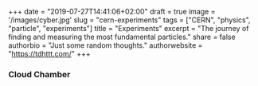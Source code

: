 +++
date = "2019-07-27T14:41:06+02:00"
draft = true 
image = '/images/cyber.jpg'
slug = "cern-experiments"
tags = ["CERN", "physics", "particle", "experiments"]
title = "Experiments"
excerpt = "The journey of finding and measuring the most fundamental particles."
share = false
authorbio = "Just some random thoughts."
authorwebsite = "https://tdhttt.com/"
+++

### Cloud Chamber

### 
